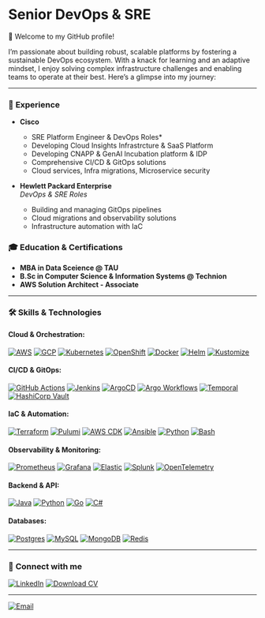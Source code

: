 # Senior DevOps & SRE

👋 Welcome to my GitHub profile!

I’m passionate about building robust, scalable platforms by fostering a sustainable DevOps ecosystem. With a knack for learning and an adaptive mindset, I enjoy solving complex infrastructure challenges and enabling teams to operate at their best. Here’s a glimpse into my journey:

---

### 💼 **Experience**

- **Cisco**  
  * SRE Platform Engineer & DevOps Roles*  
  - Developing Cloud Insights Infrastrcture & SaaS Platform 
  - Developing CNAPP & GenAI Incubation platform & IDP  
  - Comprehensive CI/CD & GitOps solutions  
  - Cloud services, Infra migrations, Microservice security  

- **Hewlett Packard Enterprise**  
  *DevOps & SRE Roles*  
  - Building and managing GitOps pipelines  
  - Cloud migrations and observability solutions  
  - Infrastructure automation with IaC

### 🎓 **Education & Certifications**  

- **MBA in Data Sceience @ TAU**
- **B.Sc in Computer Science & Information Systems @ Technion**
- **AWS Solution Architect - Associate**

---

### 🛠 **Skills & Technologies**

#### Cloud & Orchestration:
[![AWS](https://img.shields.io/badge/AWS-%23FF9900.svg?logo=amazon-web-services&logoColor=white)](https://aws.amazon.com/) 
[![GCP](https://img.shields.io/badge/GCP-4285F4?style=flat&logo=google-cloud&logoColor=white)](https://cloud.google.com/) 
[![Kubernetes](https://img.shields.io/badge/Kubernetes-326CE5?style=flat&logo=kubernetes&logoColor=white)](https://kubernetes.io/) 
[![OpenShift](https://img.shields.io/badge/OpenShift-E10000?style=flat&logo=redhat&logoColor=white)](https://www.openshift.com/) 
[![Docker](https://img.shields.io/badge/Docker-2496ED?style=flat&logo=docker&logoColor=white)](https://www.docker.com/) 
[![Helm](https://img.shields.io/badge/Helm-0F1689?style=flat&logo=helm&logoColor=white)](https://helm.sh/) 
[![Kustomize](https://img.shields.io/badge/Kustomize-7E7E7E?style=flat&logo=github&logoColor=white)](https://kustomize.io/)

#### CI/CD & GitOps:
[![GitHub Actions](https://img.shields.io/badge/GitHub_Actions-2088FF?style=flat&logo=github-actions&logoColor=white)](https://github.com/features/actions) 
[![Jenkins](https://img.shields.io/badge/Jenkins-D24939?style=flat&logo=jenkins&logoColor=white)](https://www.jenkins.io/) 
[![ArgoCD](https://img.shields.io/badge/ArgoCD-EF7B4D?style=flat&logo=argo&logoColor=white)](https://argo-cd.readthedocs.io/en/stable/) 
[![Argo Workflows](https://img.shields.io/badge/Argo_Workflows-EF7B4D?style=flat&logo=argo&logoColor=white)](https://argoproj.github.io/workflows/) 
[![Temporal](https://img.shields.io/badge/Temporal-2D3E50?style=flat&logo=temporal&logoColor=white)](https://temporal.io/) 
[![HashiCorp Vault](https://img.shields.io/badge/HashiCorp_Vault-2664A9?style=flat&logo=hashicorp&logoColor=white)](https://www.vaultproject.io/)

#### IaC & Automation:
[![Terraform](https://img.shields.io/badge/Terraform-623CE4?style=flat&logo=terraform&logoColor=white)](https://www.terraform.io/) 
[![Pulumi](https://img.shields.io/badge/Pulumi-623CE4?style=flat&logo=pulumi&logoColor=white)](https://www.pulumi.com/) 
[![AWS CDK](https://img.shields.io/badge/AWS_CDK-FF9900?style=flat&logo=amazon-web-services&logoColor=white)](https://aws.amazon.com/cdk/) 
[![Ansible](https://img.shields.io/badge/Ansible-EE0000?style=flat&logo=ansible&logoColor=white)](https://www.ansible.com/)
[![Python](https://img.shields.io/badge/Python-3776AB?style=flat&logo=python&logoColor=white)](https://www.python.org/) 
[![Bash](https://img.shields.io/badge/Bash-4EAA25?style=flat&logo=gnu-bash&logoColor=white)](https://www.gnu.org/software/bash/)

#### Observability & Monitoring:
[![Prometheus](https://img.shields.io/badge/Prometheus-E6522C?style=flat&logo=prometheus&logoColor=white)](https://prometheus.io/) 
[![Grafana](https://img.shields.io/badge/Grafana-F46800?style=flat&logo=grafana&logoColor=white)](https://grafana.com/) 
[![Elastic](https://img.shields.io/badge/Elastic-005571?style=flat&logo=elastic&logoColor=white)](https://www.elastic.co/) 
[![Splunk](https://img.shields.io/badge/Splunk-000000?style=flat&logo=splunk&logoColor=white)](https://www.splunk.com/) 
[![OpenTelemetry](https://img.shields.io/badge/OpenTelemetry-3B49DF?style=flat&logo=opentelemetry&logoColor=white)](https://opentelemetry.io/)

#### Backend & API:
[![Java](https://img.shields.io/badge/Java-%23ED8B00.svg?logo=openjdk&logoColor=white)](https://www.java.com/) 
[![Python](https://img.shields.io/badge/Python-3776AB?style=flat&logo=python&logoColor=white)](https://www.python.org/) 
[![Go](https://img.shields.io/badge/Go-%2300ADD8.svg?&logo=go&logoColor=white)](https://go.dev/)
[![C#](https://img.shields.io/badge/C%23-239120?style=flat&logo=c-sharp&logoColor=white)](https://docs.microsoft.com/en-us/dotnet/csharp/) 


#### Databases:
[![Postgres](https://img.shields.io/badge/Postgres-%23316192.svg?logo=postgresql&logoColor=white)](https://www.postgresql.org/)
[![MySQL](https://img.shields.io/badge/MySQL-4479A1?logo=mysql&logoColor=fff)](https://www.mysql.com/)
[![MongoDB](https://img.shields.io/badge/MongoDB-%234ea94b.svg?logo=mongodb&logoColor=white)](https://www.mongodb.com/)
[![Redis](https://img.shields.io/badge/Redis-%23DD0031.svg?logo=redis&logoColor=white)](https://redis.io/)

---

### 🔗 **Connect with me**

[![LinkedIn](https://img.shields.io/badge/LinkedIn-0077B5?style=flat&logo=linkedin&logoColor=white)](https://www.linkedin.com/in/hna-khry) 
[![Download CV](https://img.shields.io/badge/Download%20CV-PDF-red?style=flat&logo=adobeacrobatreader&logoColor=white)](https://ln5.sync.com/dl/75353e880#754vyru8-8kxbb4e2-hpqbkmkj-ph27jdip)

---

[![Email](https://img.shields.io/badge/Email-contact%40hkhoury.dev-000000?style=flat&logo=maildotru&logoColor=white)](mailto:contact@hkhoury.dev)
